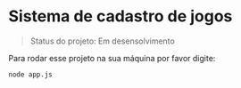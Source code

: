 <h1>Sistema de cadastro de jogos</h1>

>Status do projeto: Em desensolvimento

Para rodar esse projeto na sua máquina por favor digite:

```
node app.js
```
